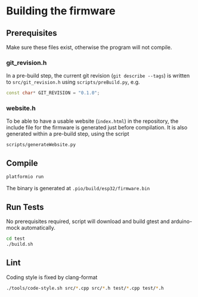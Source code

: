 # Building the firmware

## Prerequisites

Make sure these files exist, otherwise the program will not compile.

### git_revision.h

In a pre-build step, the current git revision
(`git describe --tags`)
is written to `src/git_revision.h` using `scripts/preBuild.py`, e.g.

``` CPP
const char* GIT_REVISION = "0.1.0";
```

### website.h

To be able to have a usable website (`index.html`) in the repository,
the include file for the firmware is generated just before compilation.
It is also generated within a pre-build step, using the script

```
scripts/generateWebsite.py
```

## Compile

``` BASH
platformio run
```

The binary is generated at `.pio/build/esp32/firmware.bin`

## Run Tests

No prerequisites required, script will download and build gtest and arduino-mock
automatically.

```bash
cd test
./build.sh
```

## Lint

Coding style is fixed by clang-format

``` BASH
./tools/code-style.sh src/*.cpp src/*.h test/*.cpp test/*.h
```
